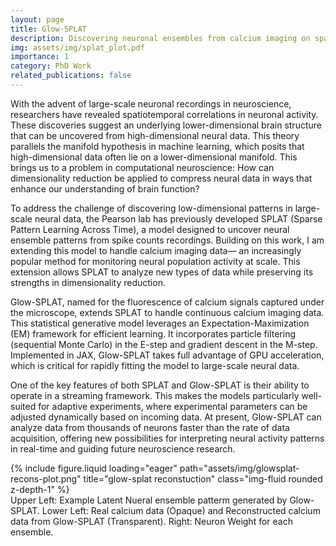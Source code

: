 ```yaml
---
layout: page
title: Glow-SPLAT
description: Discovering neuronal ensembles from calcium imaging on sparse neural population dynamics
img: assets/img/splat_plot.pdf
importance: 1
category: PhD Work
related_publications: false
---
```


With the advent of large-scale neuronal recordings in neuroscience, researchers have revealed spatiotemporal correlations in neuronal activity. These discoveries suggest an underlying lower-dimensional brain structure that can be uncovered from high-dimensional neural data. This theory parallels the manifold hypothesis in machine learning, which posits that high-dimensional data often lie on a lower-dimensional manifold. This brings us to a problem in computational neuroscience: How can dimensionality reduction be applied to compress neural data in ways that enhance our understanding of brain function?

To address the challenge of discovering low-dimensional patterns in large-scale neural data, the Pearson lab has previously developed SPLAT (Sparse Pattern Learning Across Time), a model designed to uncover neural ensemble patterns from spike counts recordings. Building on this work, I am extending this model to handle calcium imaging data— an increasingly popular method for monitoring neural population activity at scale. This extension allows SPLAT to analyze new types of data while preserving its strengths in dimensionality reduction.

Glow-SPLAT, named for the fluorescence of calcium signals captured under the microscope, extends SPLAT to handle continuous calcium imaging data. This statistical generative model leverages an Expectation-Maximization (EM) framework for efficient learning. It incorporates particle filtering (sequential Monte Carlo) in the E-step and gradient descent in the M-step. Implemented in JAX, Glow-SPLAT takes full advantage of GPU acceleration, which is critical for rapidly fitting the model to large-scale neural data.

One of the key features of both SPLAT and Glow-SPLAT is their ability to operate in a streaming framework. This makes the models particularly well-suited for adaptive experiments, where experimental parameters can be adjusted dynamically based on incoming data. At present, Glow-SPLAT can analyze data from thousands of neurons faster than the rate of data acquisition, offering new possibilities for interpreting neural activity patterns in real-time and guiding future neuroscience research.


<div class="row">
    <div class="col-sm mt-3 mt-md-0">
        {% include figure.liquid loading="eager" path="assets/img/glowsplat-recons-plot.png" title="glow-splat reconstuction" class="img-fluid rounded z-depth-1" %}
    </div>
</div>
<div class="caption">
    Upper Left: Example Latent Nueral ensemble patterm generated by Glow-SPLAT. Lower Left: Real calcium data (Opaque) and Reconstructed calcium data from Glow-SPLAT (Transparent). Right: Neuron Weight for each ensemble. 
</div>